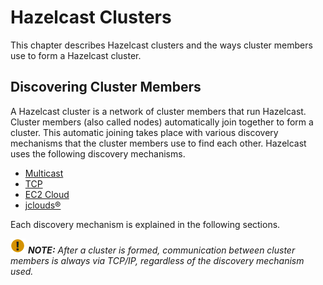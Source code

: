 
# Hazelcast Clusters

This chapter describes Hazelcast clusters and the ways cluster members use to form a Hazelcast cluster. 

## Discovering Cluster Members

A Hazelcast cluster is a network of cluster members that run Hazelcast. Cluster members (also called nodes) automatically join together to form a cluster. This automatic joining takes place with various discovery mechanisms that the cluster members use to find each other. Hazelcast uses the following discovery mechanisms.

- [Multicast](#discovering-members-by-multicast)
- [TCP](#discovering-members-by-tcp)
- [EC2 Cloud](#discovering-members-within-ec2-cloud)
- [jclouds&reg;](#discovering-members_with-jclouds)

Each discovery mechanism is explained in the following sections.

	
![image](images/NoteSmall.jpg) ***NOTE:*** *After a cluster is formed, communication between cluster members is always via TCP/IP, regardless of the discovery mechanism used.*



